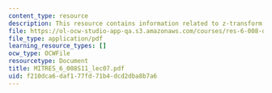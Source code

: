 ```yaml
---
content_type: resource
description: This resource contains information related to z-transform properties.
file: https://ol-ocw-studio-app-qa.s3.amazonaws.com/courses/res-6-008-digital-signal-processing-spring-2011/f210dca6daf177fd71b4dcd2dba8b7a6_MITRES_6_008S11_lec07.pdf
file_type: application/pdf
learning_resource_types: []
ocw_type: OCWFile
resourcetype: Document
title: MITRES_6_008S11_lec07.pdf
uid: f210dca6-daf1-77fd-71b4-dcd2dba8b7a6
---
```

